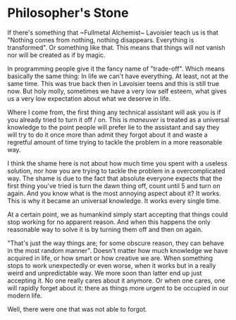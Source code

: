 # Philosopher's Stone

If there's something that ~Fullmetal Alchemist~ Lavoisier teach us is that
"Nothing comes from nothing, nothing disappears. Everything is transformed". Or
something like that. This means that things will not vanish nor will be created
as if by magic.

In programming people give it the fancy name of "trade-off". Which means
basically the same thing: In life we can't have everything. At least, not at
the same time. This was true back then in Lavoisier teens and this is still
true now. But holy molly, sometimes we have a very low self esteem, what gives us a very
low expectation about what we deserve in life.

Where I come from, the first thing any technical assistant will ask you is if
you already tried to turn it off / on. This is *maneuver* is treated as a
universal knowledge to the point people will prefer lie to the assistant and say
they will try to do it once more than admit they forgot about it and waste a
regretful amount of time trying to tackle the problem in a more reasonable way.

I think the shame here is not about how much time you spent with a useless
solution, nor how you are trying to tackle the problem in a overcomplicated way.
The shame is due to the fact that absolute everyone expects that the first
thing you've tried is turn the dawn thing off, count until 5 and turn on again.
And you know what is the most annoying aspect about it? It works.
This is why it became an universal knowledge. It works every single time.

At a certain point, we as humankind simply start accepting that things could
stop working for no apparent reason. And when this happens the only reasonable
way to solve it is by turning them off and then on again.

"That's just the way things are; for some
obscure reason, they can behave in the most random manner".
Doesn't matter how much knowledge we have acquired in life, or how smart or
how creative we are. When something stops to work unexpectedly or even worse,
when it works but in a really weird and unpredictable way. We more soon than
latter end up just accepting it. No one really cares about it anymore. Or when
one cares, one will rapidly forget about it: there as things more urgent to be
occupied in our modern life.

Well, there were one that was not able to forgot.

